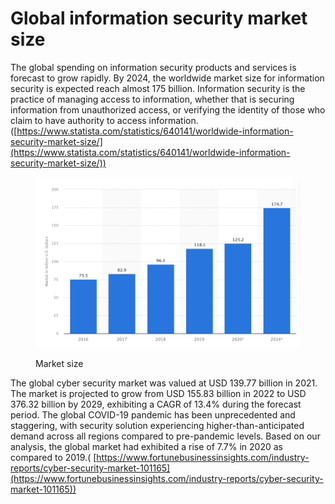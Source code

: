 # Global information security market size

The global spending on information security products and services is forecast to grow rapidly. By 2024, the worldwide market size for information security is expected reach almost 175 billion. Information security is the practice of managing access to information, whether that is securing information from unauthorized access, or verifying the identity of those who claim to have authority to access information. ([https://www.statista.com/statistics/640141/worldwide-information-security-market-size/](https://www.statista.com/statistics/640141/worldwide-information-security-market-size/))

<figure><img src=".gitbook/assets/Market size.png" alt="Market size"><figcaption><p>Market size</p></figcaption></figure>

The global cyber security market was valued at USD 139.77 billion in 2021. The market is projected to grow from USD 155.83 billion in 2022 to USD 376.32 billion by 2029, exhibiting a CAGR of 13.4% during the forecast period. The global COVID-19 pandemic has been unprecedented and staggering, with security solution experiencing higher-than-anticipated demand across all regions compared to pre-pandemic levels. Based on our analysis, the global market had exhibited a rise of 7.7% in 2020 as compared to 2019.( [https://www.fortunebusinessinsights.com/industry-reports/cyber-security-market-101165](https://www.fortunebusinessinsights.com/industry-reports/cyber-security-market-101165))
